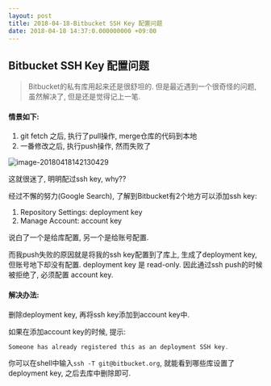 ```yaml
---
layout: post
title: 2018-04-18-Bitbucket SSH Key 配置问题
date: 2018-04-18 14:37:0.000000000 +09:00
---
```


## Bitbucket SSH Key 配置问题

> Bitbucket的私有库用起来还是很舒坦的. 但是最近遇到一个很奇怪的问题, 虽然解决了, 但是还是觉得记上一笔.

#### 情景如下: 

1. git fetch 之后, 执行了pull操作, merge仓库的代码到本地
2. 一番修改之后, 执行push操作, 然而失败了

![image-20180418142130429](/var/folders/bv/d_vrfz9j6qx3g2tn83kl3qc40000gn/T/abnerworks.Typora/image-20180418142130429.png)

这就很迷了, 明明配过ssh key, why??



经过不懈的努力(Google Search), 了解到Bitbucket有2个地方可以添加ssh key:

1. Repository Settings: deployment key
2. Manage Account: account key

说白了一个是给库配置, 另一个是给账号配置.

而我push失败的原因就是将我的ssh key配置到了库上, 生成了deployment key, 但账号地下却没有配置. deployment key 是 read-only. 因此通过ssh push的时候被拒绝了, 必须配置 account key.



#### 解决办法:

删除deployment key, 再将ssh key添加到account key中.

如果在添加account key的时候, 提示:

```objective-c
Someone has already registered this as an deployment SSH key.
```

你可以在shell中输入`ssh -T git@bitbucket.org`, 就能看到哪些库设置了deployment key, 之后去库中删除即可.